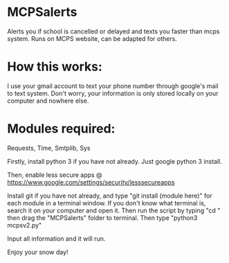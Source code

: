 # MCPSalerts
Alerts you if school is cancelled or delayed and texts you faster than mcps system. Runs on MCPS website, can be adapted for others.

# How this works:
I use your gmail account to text your phone number through google's mail to text system. Don't worry, your information is only stored locally on your computer and nowhere else. 

# Modules required:
Requests,
Time,
Smtplib,
Sys

Firstly, install python 3 if you have not already. Just google python 3 install.

Then, enable less secure apps @ https://www.google.com/settings/security/lesssecureapps

Install git if you have not already, and type "git install (module here)" for each module in a terminal window. If you don't know what terminal is, search it on your computer and open it. Then run the script by typing "cd " then drag the "MCPSalerts" folder to terminal. Then type "python3 mcpsv2.py"

Input all information and it will run.


Enjoy your snow day!

